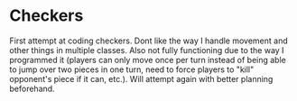 # Checkers
First attempt at coding checkers. Dont like the way I handle movement and other things in multiple classes. Also not fully functioning due to the way I programmed it (players can only move once per turn instead of being able to jump over two pieces in one turn, need to force players to "kill" opponent's piece if it can, etc.). Will attempt again with better planning beforehand.
